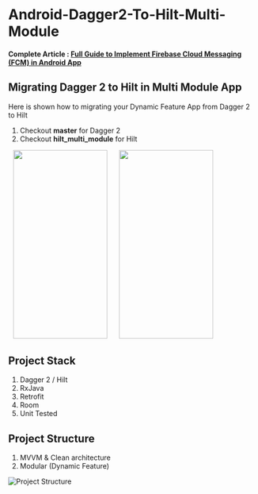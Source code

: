 # Android-Dagger2-To-Hilt-Multi-Module

#### Complete Article : [Full Guide to Implement Firebase Cloud Messaging (FCM) in Android App](https://www.katilijiwo.com/full-guide-to-implement-fcm/)

## Migrating Dagger 2 to Hilt in Multi Module App

Here is shown how to migrating your Dynamic Feature App from Dagger 2 to Hilt

1. Checkout **master** for Dagger 2
2. Checkout **hilt_multi_module** for Hilt

<img src="https://firebasestorage.googleapis.com/v0/b/personalwebsite-cbad4.appspot.com/o/Fcm%2Fimgimg.png?alt=media&token=ba0fd3fe-6ea2-486c-9d28-c0f850c1557d" width="190" height="380" style="margin-left:10px"/>   <img src="https://firebasestorage.googleapis.com/v0/b/personalwebsite-cbad4.appspot.com/o/Dagger%202%20to%20Hilt%20In%20Multi%20Module%20App%2Fss22.png?alt=media&token=d1322791-7e5f-46cb-b753-5caac9a80fb3" width="190" height="380" style="margin-left:20px"/> 

## Project Stack
1. Dagger 2 / Hilt
2. RxJava
3. Retrofit
4. Room
5. Unit Tested

## Project Structure
1. MVVM & Clean architecture 
2. Modular (Dynamic Feature)

![Project Structure](https://firebasestorage.googleapis.com/v0/b/personalwebsite-cbad4.appspot.com/o/Dagger%202%20to%20Hilt%20In%20Multi%20Module%20App%2Fmovieapp%20(1).jpg?alt=media&token=b772f3eb-8ca4-4624-ac40-806eb3a7374d)
